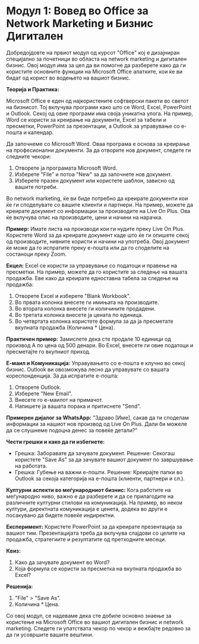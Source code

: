 # **Модул 1: Вовед во Office за Network Marketing и Бизнис Дигитален**

Добредојдовте на првиот модул од курсот "Office" кој е дизајниран специјално за почетници во областа на network marketing и дигитален бизнис. Овој модул има за цел да ви помогне да разберете како да ги користите основните функции на Microsoft Office алатките, кои ќе ви бидат од корист во водењето на вашиот бизнис.

**Теорија и Практика:**

Microsoft Office е еден од најкористените софтверски пакети во светот на бизнисот. Тој вклучува програми како што се Word, Excel, PowerPoint и Outlook. Секој од овие програми има своја уникатна улога. На пример, Word се користи за креирање на документи, Excel за табели и пресметки, PowerPoint за презентации, а Outlook за управување со е-пошта и календар.

Да започнеме со Microsoft Word. Оваа програма е основа за креирање на професионални документи. За да отворите нов документ, следете ги следните чекори:
1. Отворете ја програмата Microsoft Word.
2. Изберете "File" и потоа "New" за да започнете нов документ.
3. Изберете празен документ или користете шаблон, зависно од вашите потреби.

Во network marketing, ќе ви биде потребно да креирате документи кои ќе ги споделувате со вашите клиенти и партнери. На пример, можете да креирате документ со информации за производите на Live On Plus. Ова ќе вклучува опис на производите, цени и начини на нарачка.

**Пример:**
Имате листа на производи кои ги нудите преку Live On Plus. Користете Word за да креирате документ каде што ќе ги опишете секој од производите, нивните користи и начини на употреба. Овој документ ќе може да го испратите преку е-пошта или да го споделите на состаноци преку Zoom.

**Екцел:**
Excel се користи за управување со податоци и правење на пресметки. На пример, можете да го користите за следење на вашата продажба. Еве како да креирате едноставна табела за следење на продажба:
1. Отворете Excel и изберете "Blank Workbook".
2. Во првата колонка внесете ги имињата на производите.
3. Во втората колонка внесете ги количините продадени.
4. Во третата колонка внесете ја цената по единица.
5. Во четвртата колонка користете формула за да ја пресметате вкупната продажба (Количина * Цена).

**Практичен пример:**
Замислете дека сте продале 10 единици од производ А по цена од 500 денари. Во Excel, внесете ги овие податоци и пресметајте го вкупниот приход.

**Е-маил и Комуникација:**
Управувањето со е-пошта е клучно во секој бизнис. Outlook ви овозможува лесно да управувате со вашата кореспонденција. За да испратите е-пошта:
1. Отворете Outlook.
2. Изберете "New Email".
3. Внесете го е-маилот на примачот.
4. Напишете ја вашата порака и притиснете "Send".

**Примерен дијалог за WhatsApp:**
"Здраво [Име], сакав да ти споделам информации за нашиот нов производ од Live On Plus. Дали би можеле да се слушнеме подоцна денес за повеќе детали?"

**Чести грешки и како да ги избегнете:**
- Грешка: Заборавате да зачувате документ.
  Решение: Секогаш користете "Save As" за да зачувате вашиот документ по завршување на работата.
- Грешка: Губење на важни е-пошти.
  Решение: Креирајте папки во Outlook за секоја категорија на е-пошта (клиенти, партнери и сл.).

**Културни аспекти во меѓународниот бизнис:**
Кога работите на меѓународно ниво, важно е да разберете и да се прилагодите на различните културни стилови на комуникација. На пример, во некои култури, директната комуникација е ценета, додека во други е посакувано да бидете повеќе индиректни.

**Експеримент:**
Користете PowerPoint за да креирате презентација за вашиот тим. Презентацијата треба да вклучува слајдови со целите на продажба, стратегиите и резултатите од претходните месеци.

**Квиз:**
1. Како да зачувате документ во Word?
2. Која формула се користи за пресметка на вкупната продажба во Excel?

**Решенија:**
1. "File" > "Save As".
2. Количина * Цена.

Со овој модул, се надеваме дека сте добиле основно знаење за користење на Microsoft Office во вашиот дигитален бизнис и network marketing. Следете ги упатствата чекор по чекор и вежбајте редовно за да ги усовршите вашите вештини.